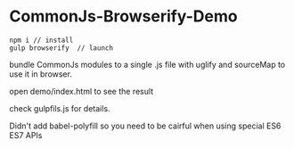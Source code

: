 # CommonJs-Browserify-Demo

```
npm i // install 
gulp browserify  // launch 
```

bundle CommonJs modules to a single .js file with uglify and sourceMap to use it in browser.

open demo/index.html to see the result

check gulpfils.js for details.

Didn't add babel-polyfill so you need to be cairful when using special ES6 ES7 APIs 

